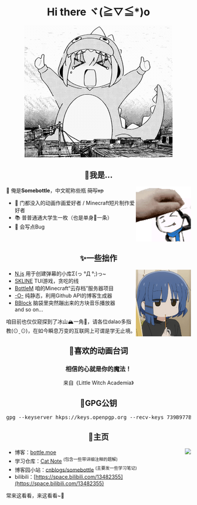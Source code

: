<h1 align="center">Hi there ヾ(≧▽≦*)o  </h1>

<!--![avatar](https://images.weserv.nl/?url=https://raw.githubusercontent.com/SomeBottle/somebottle/master/avatar.png)  -->
<div align="center">
  <img src="https://raw.githubusercontent.com/SomeBottle/somebottle/master/sticker/identityMonster.gif"></img>
</div>

<h2 align="center">🤔我是...</h2>

<img src="https://raw.githubusercontent.com/SomeBottle/somebottle/master/sticker/fondleSomebottle.gif" align="right" width="150px"></img>

👋 俺是**Somebottle**，中文昵称些瓶 <del>简写xp</del>  
* 💖 门都没入的动画作画爱好者 / Minecraft短片制作爱好者  
* 📚 普普通通大学生一枚（也是单身🌭一条）
* 🐛 会写点Bug

<p>&nbsp;</p>

<h2 align="center">✨一些拙作</h2>

<img src="https://raw.githubusercontent.com/SomeBottle/somebottle/master/sticker/chewingLyo.gif" align="right" width="150px"></img>

<div align="left"> 
  
* [N.js](https://github.com/SomeBottle/N.js/) 用于创建弹幕的小库Σ(っ °Д °;)っ~ 
* [SKLINE](https://github.com/SomeBottle/skline) TUI游戏，贪吃的线  
* [BottleM](https://github.com/Bottle-M) 咱的Minecraft“云存档”服务器项目
* [-O-](https://github.com/SomeBottle/-O-) 纯静态，利用Github API的博客生成器  
* [BBlock](https://github.com/SomeBottle/BBlock) 脑袋里突然蹦出来的方块音乐播放器  
and so on...
  
</div>

咱目前也仅仅窥探到了冰山🏔️一角🧊，请各位dalao多指教(⊙ˍ⊙)，在如今瞬息万变的互联网上可谓是学无止境。  

<h2 align="center">💬喜欢的动画台词</h2>

<h3 align="center">相信的心就是你的魔法！</h3>
<p align="center">来自《Little Witch Academia》</p>

<h2 align="center">🔑GPG公钥</h2>

<pre align="center">
gpg --keyserver hkps://keys.openpgp.org --recv-keys 739B977BB8EAF1A27D45CEF544CAB27C484C507A
</pre>

<h2 align="center">🚀主页</h2>

<a href="https://github.com/anuraghazra/github-readme-stats/blob/master/docs/readme_cn.md" target="_blank"><img src='https://github-readme-stats-git-masterrstaa-rickstaa.vercel.app/api?username=SomeBottle&show_icons=true&hide_border=true&theme=dark&locale=cn' align='right'></img></a>

* 博客：[bottle.moe](https://bottle.moe)  
* 学习仓库：[Cat Note](https://github.com/cat-note/bottleofcat) <sup>(包含一些带详细注释的题解)</sup>
* 博客园小站：[cnblogs/somebottle](https://www.cnblogs.com/somebottle) <sup>(主要发一些学习笔记)</sup>  
* bilibili：[https://space.bilibili.com/13482355](https://space.bilibili.com/13482355)  

常来这看看，来这看看~🎵  
